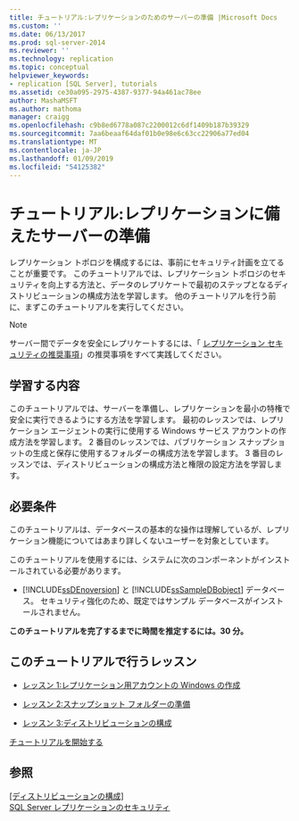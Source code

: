 ```yaml
---
title: チュートリアル:レプリケーションのためのサーバーの準備 |Microsoft Docs
ms.custom: ''
ms.date: 06/13/2017
ms.prod: sql-server-2014
ms.reviewer: ''
ms.technology: replication
ms.topic: conceptual
helpviewer_keywords:
- replication [SQL Server], tutorials
ms.assetid: ce30a095-2975-4387-9377-94a461ac78ee
author: MashaMSFT
ms.author: mathoma
manager: craigg
ms.openlocfilehash: c9b8ed6778a087c2200012c6df1409b187b39329
ms.sourcegitcommit: 7aa6beaaf64daf01b0e98e6c63cc22906a77ed04
ms.translationtype: MT
ms.contentlocale: ja-JP
ms.lasthandoff: 01/09/2019
ms.locfileid: "54125382"
---
```

# <a name="tutorial-preparing-the-server-for-replication"></a>チュートリアル:レプリケーションに備えたサーバーの準備
  レプリケーション トポロジを構成するには、事前にセキュリティ計画を立てることが重要です。 このチュートリアルでは、レプリケーション トポロジのセキュリティを向上する方法と、データのレプリケートで最初のステップとなるディストリビューションの構成方法を学習します。 他のチュートリアルを行う前に、まずこのチュートリアルを実行してください。  
  
> [!NOTE]  
>  サーバー間でデータを安全にレプリケートするには、「 [レプリケーション セキュリティの推奨事項](security/replication-security-best-practices.md)」の推奨事項をすべて実践してください。  
  
## <a name="what-you-will-learn"></a>学習する内容  
 このチュートリアルでは、サーバーを準備し、レプリケーションを最小の特権で安全に実行できるようにする方法を学習します。 最初のレッスンでは、レプリケーション エージェントの実行に使用する Windows サービス アカウントの作成方法を学習します。 2 番目のレッスンでは、パブリケーション スナップショットの生成と保存に使用するフォルダーの構成方法を学習します。 3 番目のレッスンでは、ディストリビューションの構成方法と権限の設定方法を学習します。  
  
## <a name="requirements"></a>必要条件  
 このチュートリアルは、データベースの基本的な操作は理解しているが、レプリケーション機能についてはあまり詳しくないユーザーを対象としています。  
  
 このチュートリアルを使用するには、システムに次のコンポーネントがインストールされている必要があります。  
  
-   [!INCLUDE[ssDEnoversion](../../includes/ssdenoversion-md.md)] と [!INCLUDE[ssSampleDBobject](../../includes/sssampledbobject-md.md)] データベース。 セキュリティ強化のため、既定ではサンプル データベースがインストールされません。  
  
 **このチュートリアルを完了するまでに時間を推定するには。30 分。**  
  
## <a name="lessons-in-this-tutorial"></a>このチュートリアルで行うレッスン  
  
-   [レッスン 1:レプリケーション用アカウントの Windows の作成](lesson-1-creating-windows-accounts-for-replication.md)  
  
-   [レッスン 2:スナップショット フォルダーの準備](lesson-2-preparing-the-snapshot-folder.md)  
  
-   [レッスン 3:ディストリビューションの構成](lesson-3-configuring-distribution.md)  
  
 [チュートリアルを開始する](lesson-1-creating-windows-accounts-for-replication.md)  
  
## <a name="see-also"></a>参照  
 [[ディストリビューションの構成]](configure-distribution.md)   
 [SQL Server レプリケーションのセキュリティ](security/view-and-modify-replication-security-settings.md)  
  
  
